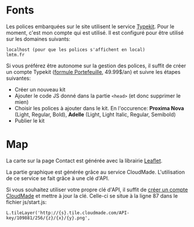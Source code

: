 # Fonts

Les polices embarquées sur le site utilisent le service [Typekit](https://typekit.com). Pour le moment, c'est mon compte qui est utilisé. Il est configuré pour être utilisé sur les domaines suivants:

	localhost (pour que les polices s'affichent en local)
	lmtm.fr

Si vous préférez être autonome sur la gestion des polices, il suffit de créer un compte Typekit ([formule Portefeuille](https://typekit.com/plans), 49.99$/an) et suivre les étapes suivantes:

* Créer un nouveau kit
* Ajouter le code JS donné dans la partie `<head>` (et donc supprimer le mien)
* Choisir les polices à ajouter dans le kit. En l'occurence: **Proxima Nova** (Light, Regular, Bold), **Adelle** (Light, Light Italic, Regular, Semibold)
* Publier le kit

# Map

La carte sur la page Contact est générée avec la librairie [Leaflet](http://leafletjs.com/).

La partie graphique est générée grâce au service CloudMade. L'utilisation de ce service se fait grâce à une clé d'API.

Si vous souhaitez utiliser votre propre clé d'API, il suffit de [créer un compte CloudMade](http://account.cloudmade.com/register) et mettre à jour la clé. Celle-ci se situe à la ligne 87 dans le fichier js/start.js:

	L.tileLayer('http://{s}.tile.cloudmade.com/API-key/109881/256/{z}/{x}/{y}.png',

